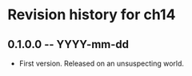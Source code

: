 # Revision history for ch14

## 0.1.0.0  -- YYYY-mm-dd

* First version. Released on an unsuspecting world.
